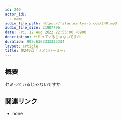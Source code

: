 ```yaml
---
id: 240
actor_ids:
  - mami
audio_file_path: https://files.nantyara.com/240.mp3
audio_file_size: 21907796
date: Fri, 12 Aug 2022 22:55:00 +0900
description: セミっているじゃないですか
duration: 909.6363333333334
layout: article
title: 第240回「リメンバーミー」
---
```

## 概要

セミっているじゃないですか

## 関連リンク

* none
